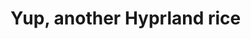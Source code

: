 # Yup, another Hyprland rice
[](https://github.com/Levvonci/Hyprdots---ThinkPad/blob/main/assets/Main.jpg)
